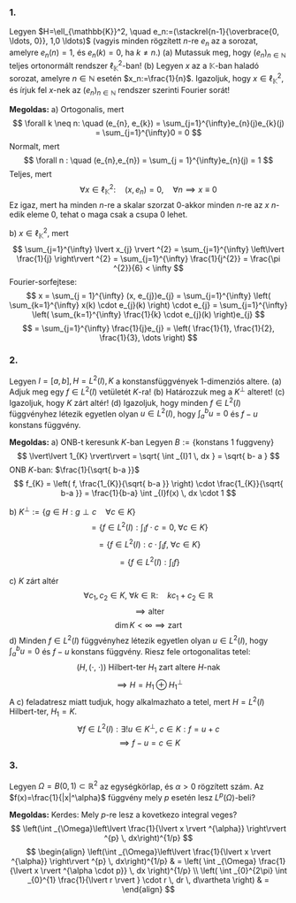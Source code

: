 ### 1.
Legyen $H=\ell_{\mathbb{K}}^2, \quad e_n:=(\stackrel{n-1}{\overbrace{0, \ldots, 0}}, 1,0 \ldots)$ (vagyis minden rögzített $n$-re $e_n$ az a sorozat, amelyre $e_n(n)=1$, és $e_n(k)=0$, ha $k \neq n$.)
(a) Mutassuk meg, hogy $\left(e_n\right)_{n \in \mathbb{N}}$ teljes ortonormált rendszer $\ell_{\mathbb{K}}^2$-ban!
(b) Legyen $x$ az a $\mathbb{K}$-ban haladó sorozat, amelyre $n \in \mathbb{N}$ esetén $x_n:=\frac{1}{n}$. Igazoljuk, hogy $x \in \ell_{\mathbb{K}}^2$, és írjuk fel $x$-nek az $\left(e_n\right)_{n \in \mathbb{N}}$ rendszer szerinti Fourier sorát!

**Megoldas:**
a) Ortogonalis, mert 
$$
\forall k \neq n: \quad (e_{n}, e_{k}) = \sum_{j=1}^{\infty}e_{n}(j)e_{k}(j) = \sum_{j=1}^{\infty}0 = 0
$$
Normalt, mert
$$
\forall n : \quad (e_{n},e_{n}) = \sum_{j = 1}^{\infty}e_{n}(j) = 1
$$
Teljes, mert
$$
\forall x \in \ell ^{2}_{\mathbb K} : \quad (x, e_{n}) = 0, \quad \forall n \implies x \equiv 0
$$
Ez igaz, mert ha minden $n$-re a skalar szorzat $0$-akkor minden $n$-re az $x$ $n$-edik eleme $0$, tehat o maga csak a csupa $0$ lehet.

b) $x \in \ell ^{2}_{\mathbb K}$, mert
$$
\sum_{j=1}^{\infty} \lvert x_{j} \rvert ^{2} = \sum_{j=1}^{\infty} \left\lvert  \frac{1}{j}  \right\rvert ^{2} = \sum_{j=1}^{\infty} \frac{1}{j^{2}} = \frac{\pi ^{2}}{6} < \infty
$$
Fourier-sorfejtese:
$$
x = \sum_{j = 1}^{\infty} (x, e_{j})e_{j} = \sum_{j=1}^{\infty} \left( \sum_{k=1}^{\infty} x(k) \cdot e_{j}(k) \right) \cdot e_{j} = \sum_{j=1}^{\infty} \left( \sum_{k=1}^{\infty} \frac{1}{k} \cdot e_{j}(k) \right)e_{j}
$$
$$
= \sum_{j=1}^{\infty} \frac{1}{j}e_{j} = \left(  \frac{1}{1}, \frac{1}{2}, \frac{1}{3}, \dots  \right)
$$


### 2.
Legyen $I=[a, b], H=L^2(I), K$ a konstansfüggvények $1$-dimenziós altere.
(a) Adjuk meg egy $f \in L^2(I)$ vetületét $K$-ra!
(b) Határozzuk meg a $K^{\perp}$ alteret!
(c) Igazoljuk, hogy $K$ zárt altér!
(d) Igazoljuk, hogy minden $f \in L^2(I)$ függvényhez létezik egyetlen olyan $u \in L^2(I)$, hogy $\int_a^b u=0$ és $f-u$ konstans függvény.

**Megoldas:**
a) ONB-t keresunk $K$-ban
Legyen $B := \{\text{konstans } 1 \text{ fuggveny}\}$
$$
\lvert\lvert 1_{K} \rvert\rvert = \sqrt{ \int _{I}1 \, dx  } = \sqrt{ b- a }
$$
ONB $K$-ban: $\frac{1}{\sqrt{ b-a }}$
$$
f_{K} = \left( f, \frac{1_{K}}{\sqrt{ b-a }} \right) \cdot \frac{1_{K}}{\sqrt{ b-a }} = \frac{1}{b-a} \int _{I}f(x) \, dx \cdot 1
$$

b) $K^{\perp} := \{  g \in H : g \perp c \quad \forall c \in K \}$
$$
= \left\{  f \in L^{2}(I): \int _{I}f \cdot c = 0, \; \forall c \in K   \right\}
$$
$$
= \left\{  f \in L^{2}(I) : c \cdot \int _{I}f, \; \forall c \in K   \right\}
$$
$$
= \left\{  f \in L^{2}(I) : \int _{I}f   \right\}
$$

c) $K$ zárt altér
$$
\forall c_{1}, c_{2} \in K, \; \forall k \in \mathbb{R}: \quad kc_{1} + c_{2} \in \mathbb{R}
$$
$$
\implies \text{alter}
$$
$$
\operatorname{dim} K < \infty \implies \text{zart}
$$
d) Minden $f \in L^2(I)$ függvényhez létezik egyetlen olyan $u \in L^2(I)$, hogy $\int_a^b u=0$ és $f-u$ konstans függvény.
Riesz fele ortogonalitas tetel:
$$
(H, (\cdot,\; \cdot)) \text{ Hilbert-ter } H_{1} \text{ zart altere } H\text{-nak}
$$
$$
\implies H = H_{1} \oplus H_{1}^{\perp}
$$
A c) feladatresz miatt tudjuk, hogy alkalmazhato a tetel, mert $H = L^{2}(I)$ Hilbert-ter, $H_{1} = K$.
$$
\forall f \in L^{2}(I) : \exists! u \in K^{\perp}, \; c\in K : f = u + c
$$
$$
\implies f - u = c \in K
$$



### 3.
Legyen $\Omega=B(0,1) \subset \mathbb{R}^2$ az egységkörlap, és $\alpha>0$ rögzített szám. Az $f(x)=\frac{1}{|x|^\alpha}$ függvény mely $p$ esetén lesz $L^p(\Omega)$-beli?

**Megoldas:**
Kerdes:
Mely $p$-re lesz a kovetkezo integral veges?
$$
\left(\int _{\Omega}\left\lvert  \frac{1}{\lvert x \rvert ^{\alpha}}  \right\rvert ^{p} \, dx\right)^{1/p}
$$
$$
\begin{align}
\left(\int _{\Omega}\left\lvert  \frac{1}{\lvert x \rvert ^{\alpha}}  \right\rvert ^{p} \, dx\right)^{1/p} & = \left( \int _{\Omega} \frac{1}{\lvert x \rvert ^{\alpha \cdot p}} \, dx  \right)^{1/p} \\
\left( \int _{0}^{2\pi} \int _{0}^{1} \frac{1}{\lvert r \rvert } \cdot r \, dr  \, d\vartheta  \right) & =
\end{align}
$$

